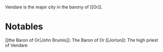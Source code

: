Vendare is the major city in the barony of [[Or]]. 

# Notables
[[the Baron of Or|John Brumis]]: The Baron of Or
[[Jorlon]]: The high priest of Vendare
